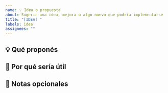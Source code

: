```yaml
---
name: 💡 Idea o propuesta
about: Sugerir una idea, mejora o algo nuevo que podría implementarse
title: "[IDEA] "
labels: idea
assignees: ""
---
```


## 💡 Qué proponés

<!-- Describí tu idea de forma clara y breve -->

## 🤔 Por qué sería útil

<!-- Qué problema resuelve o qué valor aporta -->

## 🔎 Notas opcionales

<!-- Enlaces, inspiración, ejemplos, etc. -->
